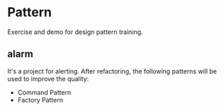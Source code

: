 # Pattern

Exercise and demo for design pattern training.

## alarm

It's a project for alerting. After refactoring, the following patterns will be used to improve the quality:
* Command Pattern
* Factory Pattern
